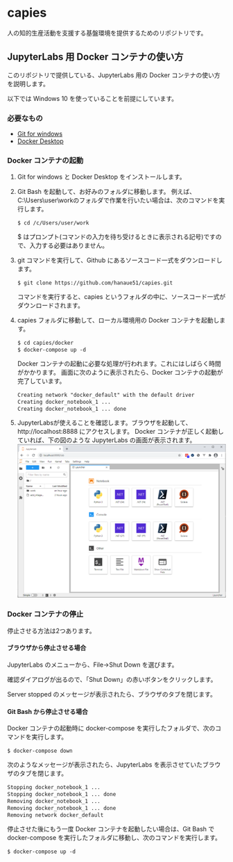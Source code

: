 # capies

人の知的生産活動を支援する基盤環境を提供するためのリポジトリです。

## JupyterLabs 用 Docker コンテナの使い方

このリポジトリで提供している、JupyterLabs 用の Docker コンテナの使い方を説明します。

以下では Windows 10 を使っていることを前提にしています。

### 必要なもの

* [Git for windows](https://gitforwindows.org/)
* [Docker Desktop](https://www.docker.com/products/docker-desktop)

### Docker コンテナの起動

1. Git for windows と Docker Desktop をインストールします。

2. Git Bash を起動して、お好みのフォルダに移動します。
   例えば、C:\Users\user\workのフォルダで作業を行いたい場合は、次のコマンドを実行します。

   ```
   $ cd /c/Users/user/work
   ```

   $ はプロンプト(コマンドの入力を待ち受けるときに表示される記号)ですので、入力する必要はありません。

3. git コマンドを実行して、Github にあるソースコード一式をダウンロードします。

   ```
   $ git clone https://github.com/hanaue51/capies.git
   ```

   コマンドを実行すると、capies というフォルダの中に、ソースコード一式がダウンロードされます。

4. capies フォルダに移動して、ローカル環境用の Docker コンテナを起動します。

   ```
   $ cd capies/docker
   $ docker-compose up -d
   ```

   Docker コンテナの起動に必要な処理が行われます。これにはしばらく時間がかかります。
   画面に次のように表示されたら、Docker コンテナの起動が完了しています。

   ```
   Creating network "docker_default" with the default driver
   Creating docker_notebook_1 ...
   Creating docker_notebook_1 ... done
   ```

5. JupyterLabsが使えることを確認します。ブラウザを起動して、http://localhost:8888 にアクセスします。
   Docker コンテナが正しく起動していれば、下の図のような JupyterLabs の画面が表示されます。
   ![JupyterLabsランチャー画面](resources/jupyterlabs_launcher.png)



### Docker コンテナの停止

停止させる方法は2つあります。

#### ブラウザから停止させる場合

JupyterLabs のメニューから、File→Shut Down を選びます。

確認ダイアログが出るので、「Shut Down」の赤いボタンをクリックします。

Server stopped のメッセージが表示されたら、ブラウザのタブを閉じます。

#### Git Bash から停止させる場合

Docker コンテナの起動時に docker-compose を実行したフォルダで、次のコマンドを実行します。

```
$ docker-compose down
```

次のようなメッセージが表示されたら、JupyterLabs を表示させていたブラウザのタブを閉じます。

```
Stopping docker_notebook_1 ...
Stopping docker_notebook_1 ... done
Removing docker_notebook_1 ...
Removing docker_notebook_1 ... done
Removing network docker_default
```

停止させた後にもう一度 Docker コンテナを起動したい場合は、Git Bash で docker-compose を実行したフォルダに移動し、次のコマンドを実行します。

```
$ docker-compose up -d
```

